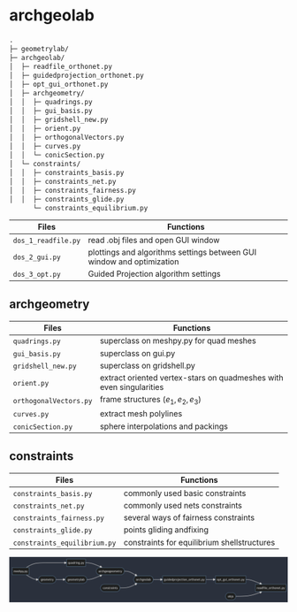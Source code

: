 
# archgeolab

``` { .sh .no-copy }
.
├─ geometrylab/
├─ archgeolab/
│  ├─ readfile_orthonet.py
│  ├─ guidedprojection_orthonet.py
│  ├─ opt_gui_orthonet.py
│  ├─ archgeometry/
│  │  ├─ quadrings.py
│  │  ├─ gui_basis.py
│  │  ├─ gridshell_new.py
│  │  ├─ orient.py
│  │  ├─ orthogonalVectors.py
│  │  ├─ curves.py
│  │  └─ conicSection.py
│  └─ constraints/
│  │  ├─ constraints_basis.py
│  │  ├─ constraints_net.py
│  │  ├─ constraints_fairness.py
│  │  ├─ constraints_glide.py
      └─ constraints_equilibrium.py
```


|  Files                         | Functions                                                             |
| ------------------------------ | --------------------------------------------------------------------- |
| `dos_1_readfile.py`         | read .obj files and open GUI window                                   |
| `dos_2_gui.py` | plottings and algorithms settings between GUI window and optimization |
| `dos_3_opt.py`          | Guided Projection algorithm settings                                  |


## archgeometry

|  Files                 | Functions                                                           |
| ---------------------- | ------------------------------------------------------------------- |
| `quadrings.py`         | superclass on meshpy.py for quad meshes                             |
| `gui_basis.py`         | superclass on gui.py                                                |
| `gridshell_new.py`     | superclass on gridshell.py                                          |
| `orient.py`            | extract oriented vertex-stars on quadmeshes with even singularities |
| `orthogonalVectors.py` | frame structures $(e_1, e_2, e_3)$                                  |
| `curves.py`            | extract mesh polylines                                              |
| `conicSection.py`      | sphere interpolations and packings                                  |

## constraints

|  Files                       | Functions                                   |
| ---------------------------- | ------------------------------------------- |
| `constraints_basis.py`       | commonly used basic constraints             |
| `constraints_net.py`         | commonly used nets constraints              |
| `constraints_fairness.py`    | several ways of fairness constraints        |
| `constraints_glide.py`       | points gliding andfixing                    |
| `constraints_equilibrium.py` | constraints for equilibrium shellstructures |


![File](../assets/files.png)
